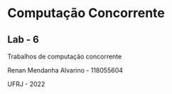 # Computação Concorrente
## Lab - 6

Trabalhos de computação concorrente

Renan Mendanha Alvarino - 118055604

UFRJ - 2022